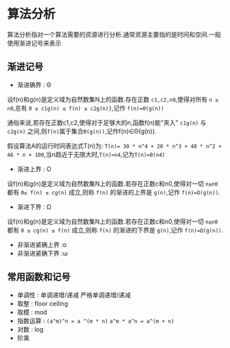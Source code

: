 # 算法分析

算法分析指对一个算法需要的资源进行分析.通常资源主要指的是时间和空间.一般使用渐进记号来表示

## 渐进记号

* 渐进确界 : Θ

设f(n)和g(n)是定义域为自然数集N上的函数.存在正数 `c1,c2,n0`,使得对所有 `n ≥ n0`,总有 `0 ≤ c1g(n) ≤ f(n) ≤ c2g(n)}`,记作 `f(n)=Θ(g(n))`

通俗来说,若存在正数c1,c2,使得对于足够大的n,函数f(n)能"夹入" `c1g(n)` 与 `c2g(n)` 之间,则`f(n)`属于集合`Θ(g(n))`,记作f(n)∈Θ(g(n)).

假设算法A的运行时间表达式T(n)为: `T(n)= 30 * n^4 + 20 * n^3 + 40 * n^2 + 46 * n + 100`,当n趋近于无限大时,`T(n)≈n4`,记为`T(n)=Θ(n4)`

* 渐进上界 : Ο

设f(n)和g(n)是定义域为自然数集N上的函数.若存在正数c和n0,使得对一切 `n≥n0` 都有 `0≤ f(n) ≤ cg(n)` 成立,则称 `f(n)` 的渐进的上界是 `g(n)`,记作 `f(n)=O(g(n))`.

* 渐进下界 : Ω

设f(n)和g(n)是定义域为自然数集N上的函数.若存在正数c和n0,使得对一切 `n≥n0` 都有 `0 ≤ cg(n) ≤ f(n)` 成立,则称 `f(n)` 的渐进的下界是 `g(n)`,记作 `f(n)=Ω(g(n))`.

* 非渐进紧确上界 :ο
* 非渐进紧确下界 :ω

## 常用函数和记号

* 单调性 : 单调递增/递减 严格单调递增/递减
* 取整 : floor ceiling
* 取模 : mod
* 指数运算 : `(a^m)^n = a ^(m * n)` `a^m * a^n = a^(m + n)`
* 对数 : log
* 阶乘